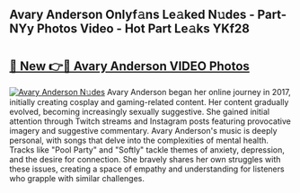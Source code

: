 ## Avary Anderson Onlyf𝚊ns Le𝚊ked N𝚞des - Part-NYy Photos Video - Hot Part Le𝚊ks YKf28

# <h2><a href="http://ac52482.deff.icu/?id=Avary+Anderson">🔗 New 👉🔴 Avary Anderson VIDEO Photos</a></h2>

[![Avary Anderson N𝚞des](https://i.imgur.com/rIISA9y.gif)](http://ac52482.deff.icu/?id=Avary+Anderson)
Avary Anderson began her online journey in 2017, initially creating cosplay and gaming-related content. Her content gradually evolved, becoming increasingly sexually suggestive. She gained initial attention through Twitch streams and Instagram posts featuring provocative imagery and suggestive commentary. Avary Anderson's music is deeply personal, with songs that delve into the complexities of mental health. Tracks like "Pool Party" and "Softly" tackle themes of anxiety, depression, and the desire for connection. She bravely shares her own struggles with these issues, creating a space of empathy and understanding for listeners who grapple with similar challenges.
